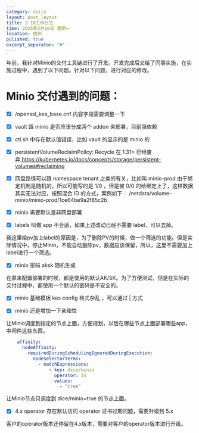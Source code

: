 ```yaml
---
category: daily
layout: post_layout
title: 2.10工作日志
time: 2025年2月10日 星期一
location: 杭州
pulished: true
excerpt_separator: "#"
---
```


年前，我针对Minio的交付工具链进行了开发。开发完成后交给了同事实施，在实施过程中，遇到了以下问题。针对以下问题，进行对应的修改。



# Minio 交付遇到的问题：

- [x] /openssl_kes_base.cnf 内容字段需要调整一下

- [x] vault 跟 minio 是否应该分成两个 addon 来部署，目前强依赖

- [x] ctl.sh 中存在默认值错误，比如 vault 的显示的是 minio 的

- [x] persistentVolumeReclaimPolicy: Recycle 在 1.31+ 已经废弃,https://kubernetes.io/docs/concepts/storage/persistent-volumes#reclaiming

- [x] 网盘路径可以跟 namespace tenant 之类的有关，比如叫 minio-prod
  由于绑定机制是随机的，所以可能写的是 1/0 ，但是被 0/0 的给绑定上了，这样数据其实无法对应，按照混合 ID 的方式，案例如下：
  /netdata/volume-minio/minio-prod/1ce64be9a2f85c2b

- [x] minio 需要默认是非网盘部署

- [x] labels 叫做 app 不合适，如果上述改动已经不需要 label，可以去掉。

我这里给pv加上label的原因是，为了删除PV的时候，做一个筛选的功能。但是实际情况中，停止Minio，不能自动删除pv，数据应该保留，所以，这里不需要加上label进行一个筛选。

- [x] minio 密码 aksk 随机生成

在原来配置部署的时候，都是使用的默认AK/SK。为了方便测试，但是在实际的交付过程中，都使用一个默认的密码是不安全的。

- [x] minio 基础模板 kes config 格式杂乱 ，可以通过 | 方式

- [x] minio 还是增加一下亲和性

让Minio调度到指定的节点上面，方便规划，以后在哪些节点上面部署哪些app，中间件这些东西。

~~~yaml
    affinity:
      nodeAffinity:
        requiredDuringSchedulingIgnoredDuringExecution:
          nodeSelectorTerms:
            - matchExpressions:
                - key: dice/minio
                  operator: In
                  values:
                    - "true"
~~~

让Minio节点只调度到 dice/minio=true 的节点上面。

- [x] 4.x operator 存在默认访问 operator 证书过期问题，需要升级到 5.x

客户的operator版本还停留在4.x版本，需要对客户的operator版本进行升级。